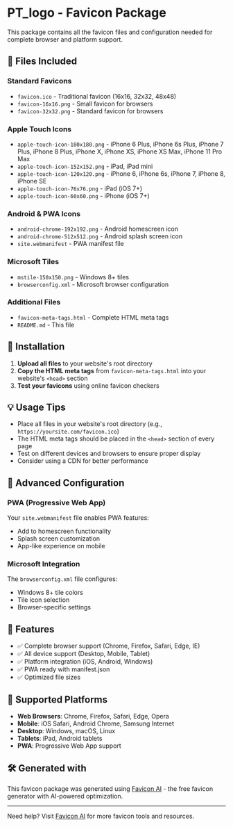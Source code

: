 # PT_logo - Favicon Package

This package contains all the favicon files and configuration needed for complete browser and platform support.

## 📁 Files Included

### Standard Favicons
- `favicon.ico` - Traditional favicon (16x16, 32x32, 48x48)
- `favicon-16x16.png` - Small favicon for browsers
- `favicon-32x32.png` - Standard favicon for browsers

### Apple Touch Icons
- `apple-touch-icon-180x180.png` - iPhone 6 Plus, iPhone 6s Plus, iPhone 7 Plus, iPhone 8 Plus, iPhone X, iPhone XS, iPhone XS Max, iPhone 11 Pro Max
- `apple-touch-icon-152x152.png` - iPad, iPad mini
- `apple-touch-icon-120x120.png` - iPhone 6, iPhone 6s, iPhone 7, iPhone 8, iPhone SE
- `apple-touch-icon-76x76.png` - iPad (iOS 7+)
- `apple-touch-icon-60x60.png` - iPhone (iOS 7+)

### Android & PWA Icons
- `android-chrome-192x192.png` - Android homescreen icon
- `android-chrome-512x512.png` - Android splash screen icon
- `site.webmanifest` - PWA manifest file

### Microsoft Tiles
- `mstile-150x150.png` - Windows 8+ tiles
- `browserconfig.xml` - Microsoft browser configuration

### Additional Files
- `favicon-meta-tags.html` - Complete HTML meta tags
- `README.md` - This file



## 🚀 Installation

1. **Upload all files** to your website's root directory
2. **Copy the HTML meta tags** from `favicon-meta-tags.html` into your website's `<head>` section
3. **Test your favicons** using online favicon checkers

## 💡 Usage Tips

- Place all files in your website's root directory (e.g., `https://yoursite.com/favicon.ico`)
- The HTML meta tags should be placed in the `<head>` section of every page
- Test on different devices and browsers to ensure proper display
- Consider using a CDN for better performance

## 🔧 Advanced Configuration

### PWA (Progressive Web App)
Your `site.webmanifest` file enables PWA features:
- Add to homescreen functionality
- Splash screen customization
- App-like experience on mobile

### Microsoft Integration
The `browserconfig.xml` file configures:
- Windows 8+ tile colors
- Tile icon selection
- Browser-specific settings

## 🌟 Features

- ✅ Complete browser support (Chrome, Firefox, Safari, Edge, IE)
- ✅ All device support (Desktop, Mobile, Tablet)
- ✅ Platform integration (iOS, Android, Windows)
- ✅ PWA ready with manifest.json
- ✅ Optimized file sizes

## 📱 Supported Platforms

- **Web Browsers**: Chrome, Firefox, Safari, Edge, Opera
- **Mobile**: iOS Safari, Android Chrome, Samsung Internet
- **Desktop**: Windows, macOS, Linux
- **Tablets**: iPad, Android tablets
- **PWA**: Progressive Web App support

## 🛠️ Generated with

This favicon package was generated using [Favicon AI](https://favicon-ai.com) - the free favicon generator with AI-powered optimization.

---

Need help? Visit [Favicon AI](https://favicon-ai.com) for more favicon tools and resources.
